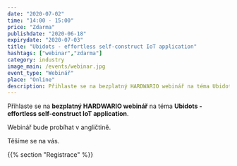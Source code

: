 ```yaml
---
date: "2020-07-02"
time: "14:00 - 15:00"
price: "Zdarma"
publishdate: "2020-06-18"
expirydate: "2020-07-03"
title: "Ubidots - effortless self-construct IoT application"
hashtags: ["webinar","zdarma"]
category: industry
image_main: /events/webinar.jpg
event_type: "Webinář"
place: "Online"
description: Přihlaste se na bezplatný HARDWARIO webinář na téma Ubidots - effortless self-construct IoT application.
---
```


Přihlaste se na **bezplatný HARDWARIO webinář** na téma **Ubidots - effortless self-construct IoT application**.

Webinář bude probíhat v angličtině.

Těšíme se na vás.

{{% section "Registrace" %}}

<script charset="utf-8" type="text/javascript" src="//js.hsforms.net/forms/shell.js"></script>
<script>
jQuery(window).scroll(function() {
if (!jQuery('.hbspt-form').length) {
hbspt.forms.create({
    portalId: "5453210",
    formId: "f154c223-9ff6-402d-90bb-9ad2daa9572d"
});
}
});
</script>
